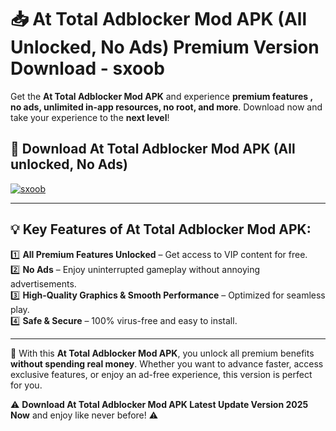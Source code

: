 # 📥 At Total Adblocker Mod APK (All Unlocked, No Ads) Premium Version Download - sxoob

Get the **At Total Adblocker Mod APK** and experience **premium features , no ads, unlimited in-app resources, no root, and more**. Download now and take your experience to the **next level**!

## 📲 **Download At Total Adblocker Mod APK (All unlocked, No Ads)**  

[![sxoob](https://i.imgur.com/BIQs5tu.png)](https://hapymods.com?title=At+Total+Adblocker+Mod+APK&ref=2B)

---

## 💡 **Key Features of At Total Adblocker Mod APK:**

1️⃣  **All Premium Features Unlocked** – Get access to VIP content for free.  
2️⃣  **No Ads** – Enjoy uninterrupted gameplay without annoying advertisements.  
3️⃣  **High-Quality Graphics & Smooth Performance** – Optimized for seamless play.  
4️⃣  **Safe & Secure** – 100% virus-free and easy to install.  

---

📌 With this **At Total Adblocker Mod APK**, you unlock all premium benefits **without spending real money**. Whether you want to advance faster, access exclusive features, or enjoy an ad-free experience, this version is perfect for you.  

⚠️ **Download At Total Adblocker Mod APK Latest Update Version 2025 Now** and enjoy like never before! ⚠️